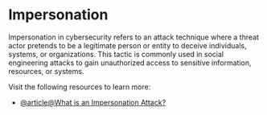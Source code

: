 # Impersonation

Impersonation in cybersecurity refers to an attack technique where a threat actor pretends to be a legitimate person or entity to deceive individuals, systems, or organizations. This tactic is commonly used in social engineering attacks to gain unauthorized access to sensitive information, resources, or systems.

Visit the following resources to learn more:

- [@article@What is an Impersonation Attack?](https://www.upguard.com/blog/impersonation-attack)